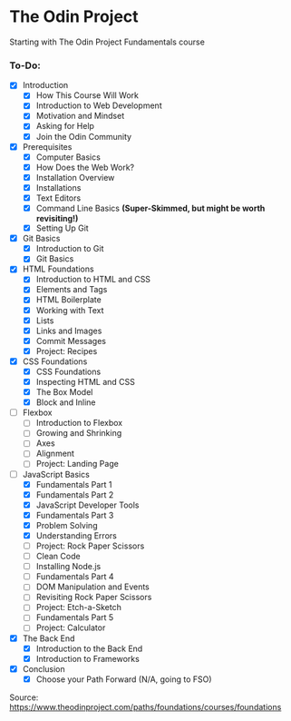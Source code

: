 # The Odin Project 
Starting with The Odin Project Fundamentals course

### To-Do:
- [x] Introduction
  - [x] How This Course Will Work
  - [x] Introduction to Web Development
  - [x] Motivation and Mindset
  - [x] Asking for Help
  - [x] Join the Odin Community

- [x] Prerequisites
  - [x] Computer Basics
  - [x] How Does the Web Work?
  - [x] Installation Overview
  - [x] Installations
  - [x] Text Editors
  - [x] Command Line Basics **(Super-Skimmed, but might be worth revisiting!)**
  - [x] Setting Up Git

- [x] Git Basics
  - [x] Introduction to Git
  - [x] Git Basics

- [x] HTML Foundations
  - [x] Introduction to HTML and CSS
  - [x] Elements and Tags
  - [x] HTML Boilerplate
  - [x] Working with Text
  - [x] Lists
  - [x] Links and Images
  - [x] Commit Messages
  - [x] Project: Recipes

- [x] CSS Foundations
  - [x] CSS Foundations
  - [x] Inspecting HTML and CSS
  - [x] The Box Model
  - [x] Block and Inline

- [ ] Flexbox
  - [ ] Introduction to Flexbox
  - [ ] Growing and Shrinking
  - [ ] Axes
  - [ ] Alignment
  - [ ] Project: Landing Page

- [ ] JavaScript Basics
  - [x] Fundamentals Part 1
  - [x] Fundamentals Part 2
  - [x] JavaScript Developer Tools
  - [x] Fundamentals Part 3
  - [x] Problem Solving
  - [x] Understanding Errors
  - [ ] Project: Rock Paper Scissors
  - [ ] Clean Code
  - [ ] Installing Node.js
  - [ ] Fundamentals Part 4
  - [ ] DOM Manipulation and Events
  - [ ] Revisiting Rock Paper Scissors
  - [ ] Project: Etch-a-Sketch
  - [ ] Fundamentals Part 5
  - [ ] Project: Calculator

- [x] The Back End
  - [x] Introduction to the Back End
  - [x] Introduction to Frameworks

- [x] Conclusion
  - [x] Choose your Path Forward (N/A, going to FSO)

Source: https://www.theodinproject.com/paths/foundations/courses/foundations